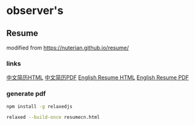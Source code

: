 # observer's

## Resume

modified from https://nuterian.github.io/resume/

### links

[中文简历HTML](https://observerss.github.io/resumecn.html)
[中文简历PDF](https://observerss.github.io/resumecn.pdf)
[English Resume HTML]()
[English Resume PDF]()

### generate pdf

```bash
npm install -g relaxedjs

relaxed --build-once resumecn.html
```
